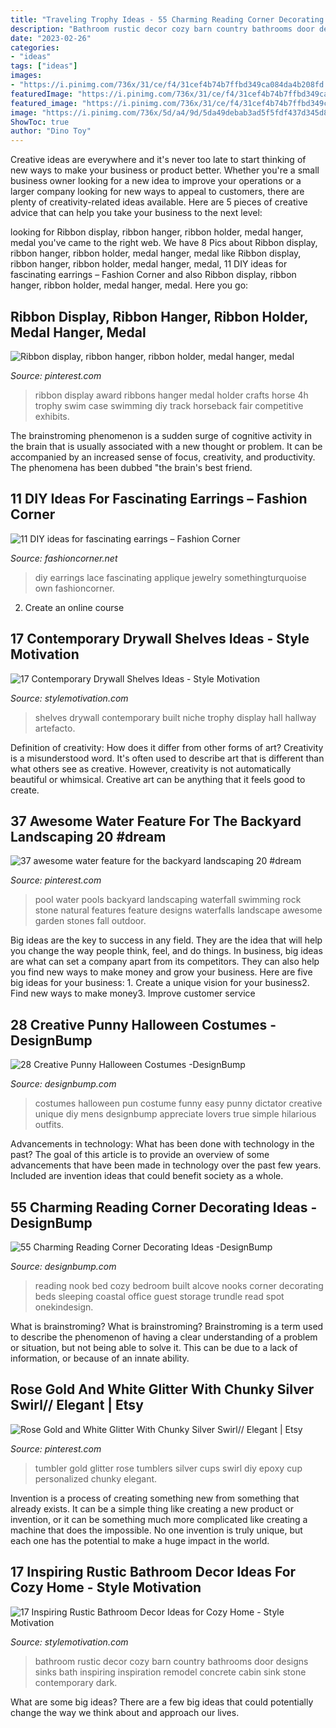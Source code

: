 ```yaml
---
title: "Traveling Trophy Ideas - 55 Charming Reading Corner Decorating Ideas -designbump"
description: "Bathroom rustic decor cozy barn country bathrooms door designs sinks bath inspiring inspiration remodel concrete cabin sink stone contemporary dark"
date: "2023-02-26"
categories:
- "ideas"
tags: ["ideas"]
images:
- "https://i.pinimg.com/736x/31/ce/f4/31cef4b74b7ffbd349ca084da4b208fd.jpg"
featuredImage: "https://i.pinimg.com/736x/31/ce/f4/31cef4b74b7ffbd349ca084da4b208fd.jpg"
featured_image: "https://i.pinimg.com/736x/31/ce/f4/31cef4b74b7ffbd349ca084da4b208fd.jpg"
image: "https://i.pinimg.com/736x/5d/a4/9d/5da49debab3ad5f5fdf437d345d84060.jpg"
ShowToc: true
author: "Dino Toy"
---
```



Creative ideas are everywhere and it's never too late to start thinking of new ways to make your business or product better. Whether you're a small business owner looking for a new idea to improve your operations or a larger company looking for new ways to appeal to customers, there are plenty of creativity-related ideas available. Here are 5 pieces of creative advice that can help you take your business to the next level: 

	

		
looking for Ribbon display, ribbon hanger, ribbon holder, medal hanger, medal you've came to the right web. We have 8 Pics about Ribbon display, ribbon hanger, ribbon holder, medal hanger, medal like Ribbon display, ribbon hanger, ribbon holder, medal hanger, medal, 11 DIY ideas for fascinating earrings – Fashion Corner and also Ribbon display, ribbon hanger, ribbon holder, medal hanger, medal. Here you go:
		
    
## Ribbon Display, Ribbon Hanger, Ribbon Holder, Medal Hanger, Medal

<img loading=lazy src="https://i.pinimg.com/736x/5d/a4/9d/5da49debab3ad5f5fdf437d345d84060.jpg" onerror="this.onerror=null;this.src='https://tse4.mm.bing.net/th?id=OIP.032lqv3Sn7T6DOzUSnrRLQHaJ4&amp;pid=15.1';" alt="Ribbon display, ribbon hanger, ribbon holder, medal hanger, medal">

_Source: pinterest.com_

>ribbon display award ribbons hanger medal holder crafts horse 4h trophy swim case swimming diy track horseback fair competitive exhibits. 

	

The brainstroming phenomenon is a sudden surge of cognitive activity in the brain that is usually associated with a new thought or problem. It can be accompanied by an increased sense of focus, creativity, and productivity. The phenomena has been dubbed "the brain's best friend.

    
## 11 DIY Ideas For Fascinating Earrings – Fashion Corner

<img loading=lazy src="http://fashioncorner.net/wp-content/uploads/2015/06/5-11-DIY-ideas-for-fascinating-earrings-www.fashioncorner.net_.jpg" onerror="this.onerror=null;this.src='https://tse3.mm.bing.net/th?id=OIP.dKlxKV_ZkLAomkvGa0sJRQHaLL&amp;pid=15.1';" alt="11 DIY ideas for fascinating earrings – Fashion Corner">

_Source: fashioncorner.net_

>diy earrings lace fascinating applique jewelry somethingturquoise own fashioncorner. 

	

2. Create an online course

    
## 17 Contemporary Drywall Shelves Ideas - Style Motivation

<img loading=lazy src="http://www.stylemotivation.com/wp-content/uploads/2015/11/1815.jpg" onerror="this.onerror=null;this.src='https://tse1.mm.bing.net/th?id=OIP.2OKnsEV_A5FQHgtEivMvjQAAAA&amp;pid=15.1';" alt="17 Contemporary Drywall Shelves Ideas - Style Motivation">

_Source: stylemotivation.com_

>shelves drywall contemporary built niche trophy display hall hallway artefacto. 

	

Definition of creativity: How does it differ from other forms of art?
Creativity is a misunderstood word. It's often used to describe art that is different than what others see as creative. However, creativity is not automatically beautiful or whimsical. Creative art can be anything that it feels good to create.

    
## 37 Awesome Water Feature For The Backyard Landscaping 20 #dream

<img loading=lazy src="https://i.pinimg.com/736x/74/55/32/74553219edd5432746ea5d343ab91609.jpg" onerror="this.onerror=null;this.src='https://tse4.mm.bing.net/th?id=OIP.hVpm3eNQZ4XBRxtvFO6LdQHaHA&amp;pid=15.1';" alt="37 awesome water feature for the backyard landscaping 20 #dream">

_Source: pinterest.com_

>pool water pools backyard landscaping waterfall swimming rock stone natural features feature designs waterfalls landscape awesome garden stones fall outdoor. 

	

Big ideas are the key to success in any field. They are the idea that will help you change the way people think, feel, and do things. In business, big ideas are what can set a company apart from its competitors. They can also help you find new ways to make money and grow your business. Here are five big ideas for your business: 1. Create a unique vision for your business2. Find new ways to make money3. Improve customer service
    
## 28 Creative Punny Halloween Costumes -DesignBump

<img loading=lazy src="https://cdn.designbump.com/wp-content/uploads/2015/09/enhanced-buzz-391-1441982255-5.jpg" onerror="this.onerror=null;this.src='https://tse1.mm.bing.net/th?id=OIP._kJmgTFSIPw4u_eDPRdO8AHaLJ&amp;pid=15.1';" alt="28 Creative Punny Halloween Costumes -DesignBump">

_Source: designbump.com_

>costumes halloween pun costume funny easy punny dictator creative unique diy mens designbump appreciate lovers true simple hilarious outfits. 

	

Advancements in technology: What has been done with technology in the past?
The goal of this article is to provide an overview of some advancements that have been made in technology over the past few years. Included are invention ideas that could benefit society as a whole.

    
## 55 Charming Reading Corner Decorating Ideas -DesignBump

<img loading=lazy src="https://cdn.designbump.com/wp-content/uploads/2015/11/reading-corner-nook25.jpg" onerror="this.onerror=null;this.src='https://tse1.mm.bing.net/th?id=OIP.Z4f1-4e97n-lQvU7FH4orgHaJ4&amp;pid=15.1';" alt="55 Charming Reading Corner Decorating Ideas -DesignBump">

_Source: designbump.com_

>reading nook bed cozy bedroom built alcove nooks corner decorating beds sleeping coastal office guest storage trundle read spot onekindesign. 

	

What is brainstroming?
What is brainstroming? Brainstroming is a term used to describe the phenomenon of having a clear understanding of a problem or situation, but not being able to solve it. This can be due to a lack of information, or because of an innate ability.

    
## Rose Gold And White Glitter With Chunky Silver Swirl// Elegant | Etsy

<img loading=lazy src="https://i.pinimg.com/736x/31/ce/f4/31cef4b74b7ffbd349ca084da4b208fd.jpg" onerror="this.onerror=null;this.src='https://tse1.mm.bing.net/th?id=OIP.flDF69EZnNm7M_76jJ9NjAHaKu&amp;pid=15.1';" alt="Rose Gold and White Glitter With Chunky Silver Swirl// Elegant | Etsy">

_Source: pinterest.com_

>tumbler gold glitter rose tumblers silver cups swirl diy epoxy cup personalized chunky elegant. 

	

Invention is a process of creating something new from something that already exists. It can be a simple thing like creating a new product or invention, or it can be something much more complicated like creating a machine that does the impossible. No one invention is truly unique, but each one has the potential to make a huge impact in the world.

    
## 17 Inspiring Rustic Bathroom Decor Ideas For Cozy Home - Style Motivation

<img loading=lazy src="https://cdn.homebnc.com/homeimg/2016/09/01-rustic-bathroom-design-decor-ideas-homebnc.jpg" onerror="this.onerror=null;this.src='https://tse4.mm.bing.net/th?id=OIP.0rIHNOQKTDvob0V0PUA6TwHaLL&amp;pid=15.1';" alt="17 Inspiring Rustic Bathroom Decor Ideas for Cozy Home - Style Motivation">

_Source: stylemotivation.com_

>bathroom rustic decor cozy barn country bathrooms door designs sinks bath inspiring inspiration remodel concrete cabin sink stone contemporary dark. 

	

What are some big ideas?
There are a few big ideas that could potentially change the way we think about and approach our lives.

